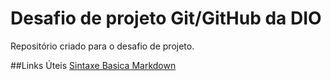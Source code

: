 # Desafio de projeto Git/GitHub da DIO
Repositório criado para o desafio de projeto.

##Links Úteis
[Sintaxe Basica Markdown](https://www.markdownguide.org/basic-syntax/)
